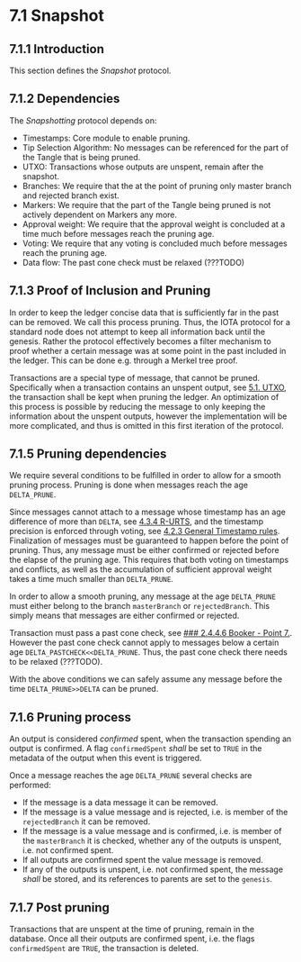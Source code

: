 # 7.1 Snapshot

## 7.1.1 Introduction
This section defines the *Snapshot* protocol.


## 7.1.2 Dependencies
The *Snapshotting* protocol depends on:

+ Timestamps: Core module to enable pruning.
+ Tip Selection Algorithm: No messages can be referenced for the part of the Tangle that is being pruned.
+ UTXO: Transactions whose outputs are unspent, remain after the snapshot.
+ Branches: We require that the at the point of pruning only master branch and rejected branch exist.
+ Markers: We require that the part of the Tangle being pruned is not actively dependent on Markers any more. 
+ Approval weight: We require that the approval weight is concluded at a time much before messages reach the pruning age.
+ Voting: We require that any voting is concluded much before messages reach the pruning age. 
+ Data flow: The past cone check must be relaxed (???TODO)


## 7.1.3 Proof of Inclusion and Pruning

In order to keep the ledger concise data that is sufficiently far in the past can be removed. We call this process pruning. Thus, the IOTA protocol for a standard node does not attempt to keep all information back until the genesis. Rather the protocol effectively becomes a filter mechanism to proof whether a certain message was at some point in the past included in the ledger. This can be done e.g. through a Merkel tree proof. 

Transactions are a special type of message, that cannot be pruned. Specifically when a transaction contains an unspent output, see [5.1. UTXO](./5.1%20UTXO.md), the transaction shall be kept when pruning the ledger. An optimization of this process is possible by reducing the message to only keeping the information about the unspent outputs, however the implementation will be more complicated, and thus is omitted in this first iteration of the protocol.

## 7.1.5 Pruning dependencies

We require several conditions to be fulfilled in order to allow for a smooth pruning process. Pruning is done when messages reach the age `DELTA_PRUNE`. 

Since messages cannot attach to a message whose timestamp has an age difference of more than `DELTA`, see [4.3.4 R-URTS](./4.3%20Tip%20Selection%20Algorithm.md/#4.3.4%20R-URTS), and the timestamp precision is enforced through voting, see [4.2.3 General Timestamp rules](./4.2%20Timestamps.md/#4.2.3%20General%20Timestamp%20rules). Finalization of messages must be guaranteed to happen before the point of pruning. Thus, any message must be either confirmed or rejected before the elapse of the pruning age. This requires that both voting on timestamps and conflicts, as well as the accumulation of sufficient approval weight takes a time much smaller than `DELTA_PRUNE`. 

In order to allow a smooth pruning, any message at the age `DELTA_PRUNE` must either belong to the branch `masterBranch` or `rejectedBranch`. This simply means that messages are either confirmed or rejected. 

Transaction must pass a past cone check, see [### 2.4.4.6 Booker - Point 7.](./2.4%20Data%20Flow.md/#2.4.4.6%20Booker). However the past cone check cannot apply to messages below a certain age `DELTA_PASTCHECK<<DELTA_PRUNE`. Thus, the past cone check there needs to be relaxed (???TODO).

With the above conditions we can safely assume any message before the time `DELTA_PRUNE>>DELTA` can be pruned. 

## 7.1.6 Pruning process

An output is considered *confirmed* spent, when the transaction spending an output is confirmed. A flag `confirmedSpent` *shall* be set to `TRUE` in the metadata of the output when this event is triggered.

Once a message reaches the age `DELTA_PRUNE` several checks are performed:

+ If the message is a data message it can be removed. 
+ If the message is a value message and is rejected, i.e. is member of the `rejectedBranch` it can be removed.
+ If the message is a value message and is confirmed, i.e. is member of the `masterBranch` it is checked, whether any of the outputs is unspent, i.e. not confirmed spent. 
+ If all outputs are confirmed spent the value message is removed. 
+ If any of the outputs is unspent, i.e. not confirmed spent, the message *shall* be stored, and its references to parents are set to the `genesis`.

## 7.1.7 Post pruning

Transactions that are unspent at the time of pruning, remain in the database. Once all their outputs are confirmed spent, i.e. the flags `confirmedSpent` are `TRUE`, the transaction is deleted.